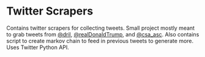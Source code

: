 # Twitter Scrapers
Contains twitter scrapers for collecting tweets. Small project mostly meant to grab tweets from [@dril](twitter.com/dril), [@realDonaldTrump](twitter.com/realDonaldTrump), and [@csa_asc](twitter.com/csa_asc).
Also contains script to create markov chain to feed in previous tweets to generate more. Uses Twitter Python API.
